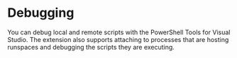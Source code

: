 # Debugging

You can debug local and remote scripts with the PowerShell Tools for Visual Studio. The extension also supports attaching to processes that are hosting runspaces and debugging the scripts they are executing. 

# 



